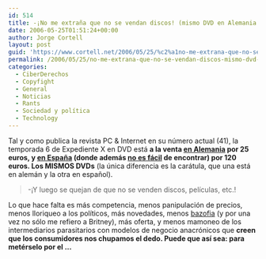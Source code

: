 ```yaml
---
id: 514
title: -¡No me extraña que no se vendan discos! (mismo DVD en Alemania 25 y en España 120)
date: 2006-05-25T01:51:24+00:00
author: Jorge Cortell
layout: post
guid: 'https://www.cortell.net/2006/05/25/%c2%a1no-me-extrana-que-no-se-vendan-discos-mismo-dvd-en-alemania-25-y-en-espana-120/'
permalink: /2006/05/25/no-me-extrana-que-no-se-vendan-discos-mismo-dvd-en-alemania-25-y-en-espana-120/
categories:
  - CiberDerechos
  - Copyfight
  - General
  - Noticias
  - Rants
  - Sociedad y polí­tica
  - Technology
---
```

Tal y como publica la revista PC & Internet en su número actual (41), la temporada 6 de Expediente X en DVD está **a la venta <a target="_blank" title="Expediente X 6 en Alemania" href="https://www.amazon.de/exec/obidos/ASIN/B00007L3Q5/qid=1148485825/sr=1-5/ref=sr_1_3_5/028-7183506-7182151">en Alemania</a> por 25 euros, y <a target="_blank" title="Expediente X 6 en España" href="https://www.cinecult.com.es/seriesculto.htm">en España</a> (donde además <a target="_blank" title="dificil de encontrar" href="https://www.dvdenlared.com/dvd/Expediente%20X:%20Temporada%206/BuscaPrecio/">no es fácil</a> de encontrar) por 120 euros. Los MISMOS DVDs** (la única diferencia es la carátula, que una está en alemán y la otra en español).

> -¡Y luego se quejan de que no se venden discos, pelí­culas, etc.!

Lo que hace falta es más competencia, menos panipulación de precios, menos lloriqueo a los polí­ticos, más novedades, menos <a title="Weird records" target="_blank" href="https://franklarosa.com/vinyl/">bazofia</a> (y por una vez no sólo me refiero a Britney), más oferta, y menos mamoneo de los intermediarios parasitarios con modelos de negocio anacrónicos que **creen que los consumidores nos chupamos el dedo. Puede que así­ sea: para metérselo por el ...**